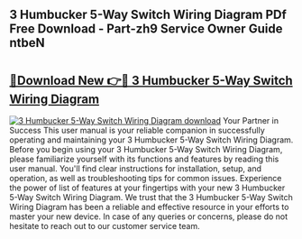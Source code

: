 ## 3 Humbucker 5-Way Switch Wiring Diagram PDf Free Download - Part-zh9 Service Owner Guide ntbeN

# <h2><a href="http://dfs3nb.blite.top/?on=3+Humbucker+5-Way+Switch+Wiring+Diagram">🔗Download New 👉🔴 3 Humbucker 5-Way Switch Wiring Diagram</a></h2>

[![3 Humbucker 5-Way Switch Wiring Diagram download](https://i.imgur.com/lujVjoI.png)](http://dfs3nb.blite.top/?on=3+Humbucker+5-Way+Switch+Wiring+Diagram)
Your Partner in Success This user manual is your reliable companion in successfully operating and maintaining your 3 Humbucker 5-Way Switch Wiring Diagram. Before you begin using your 3 Humbucker 5-Way Switch Wiring Diagram, please familiarize yourself with its functions and features by reading this user manual. You'll find clear instructions for installation, setup, and operation, as well as troubleshooting tips for common issues. Experience the power of list of features at your fingertips with your new 3 Humbucker 5-Way Switch Wiring Diagram. We trust that the 3 Humbucker 5-Way Switch Wiring Diagram has been a reliable and effective resource in your efforts to master your new device. In case of any queries or concerns, please do not hesitate to reach out to our customer service team.

